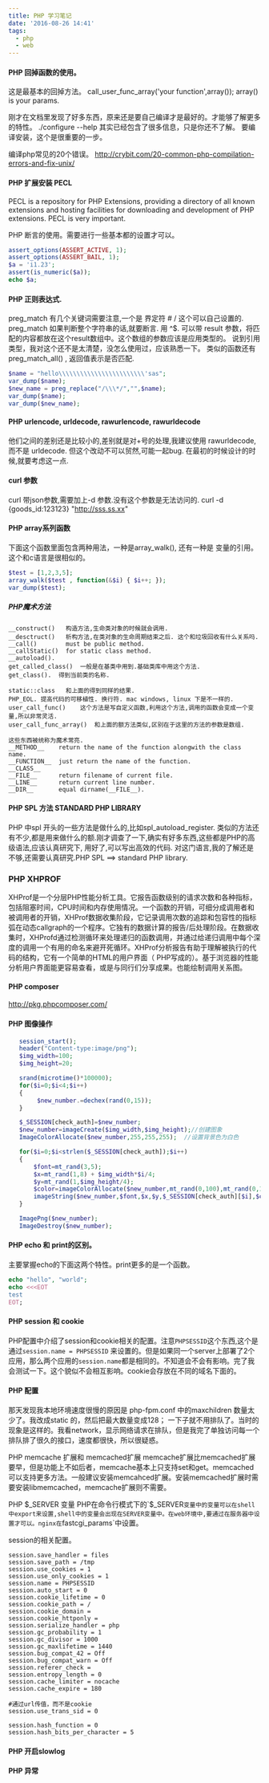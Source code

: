 ```yaml
---
title: PHP 学习笔记
date: '2016-08-26 14:41'
tags:
  - php
  - web
---
```


#### PHP 回掉函数的使用。
这是最基本的回掉方法。
call_user_func_array('your function',array());
array() is your params.


刚才在文档里发现了好多东西，原来还是要自己编译才是最好的。才能够了解更多的特性。
./configure --help
其实已经包含了很多信息，只是你还不了解。
要编译安装，这个是很重要的一步。

编译php常见的20个错误。
http://crybit.com/20-common-php-compilation-errors-and-fix-unix/

#### PHP 扩展安装 PECL
PECL is a repository for PHP Extensions, providing a directory of all known extensions
and hosting facilities for downloading and development of PHP extensions.
PECL is very important.


PHP 断言的使用。需要进行一些基本都的设置才可以。

```php
assert_options(ASSERT_ACTIVE, 1);
assert_options(ASSERT_BAIL, 1);
$a = 'i1.23';
assert(is_numeric($a));
echo $a;
```


#### PHP 正则表达式.
preg_match 有几个关键词需要注意,一个是
界定符 # / 这个可以自己设置的.
preg_match 如果判断整个字符串的话,就要断言. 用 ^$. 
可以带 result 参数，将匹配的内容都放在这个result数组中。这个数组的参数应该是应用类型的。
说到引用类型，我对这个还不是太清楚，没怎么使用过，应该熟悉一下。
类似的函数还有 preg_match_all() , 返回值表示是否匹配.
```php
$name = "hello\\\\\\\\\\\\\\\\\\\\\\\\'sas";
var_dump($name);
$new_name = preg_replace("/\\\*/","",$name);
var_dump($name);
var_dump($new_name);
```
#### PHP urlencode, urldecode, rawurlencode, rawurldecode

他们之间的差别还是比较小的,差别就是对+号的处理,我建议使用 rawurldecode, 而不是
urldecode. 但这个改动不可以贸然,可能一起bug.
在最初的时候设计的时候,就要考虑这一点.


#### curl 参数


curl 带json参数,需要加上-d 参数.没有这个参数是无法访问的.
curl -d {goods_id:123123} "http://sss.ss.xx"


#### PHP array系列函数

下面这个函数里面包含两种用法，一种是array_walk(), 还有一种是 变量的引用。这个和c语言是很相似的。
```php
$test = [1,2,3,5];
array_walk($test , function(&$i) { $i++; });
var_dump($test);
```
##### PHP魔术方法

```
__construct()   构造方法,生命类对象的时候就会调用.
__desctruct()   析构方法,在类对象的生命周期结束之后. 这个和垃圾回收有什么关系吗.
__call()        must be public method.
__callStatic()  for static class method.
__autoload().
get_called_class()  一般是在基类中用到.基础类库中用这个方法.
get_class().  得到当前类的名称.

static::class   和上面的得到同样的结果.
PHP_EOL. 提高代码的可移植性. 换行符. mac windows, linux 下是不一样的.
user_call_func()    这个方法是写自定义函数,利用这个方法,调用的函数会变成一个变量,所以非常灵活.
user_call_func_array()  和上面的额方法类似,区别在于这里的方法的参数是数组.

这些东西被统称为魔术常亮.
__METHOD__    return the name of the function alongwith the class name.
__FUNCTION__  just return the name of the function.
__CLASS__
__FILE__      return filename of current file.
__LINE__      return current line number.
__DIR__       equal dirname(__FILE__).

```
#### PHP SPL 方法 STANDARD PHP LIBRARY
PHP 中spl 开头的一些方法是做什么的,比如spl_autoload_register.
类似的方法还有不少,都是用来做什么的额.刚才调查了一下,确实有好多东西,这些都是PHP的高级语法,应该认真研究下,
用好了,可以写出高效的代码.  对这门语言,我的了解还是不够,还需要认真研究.PHP SPL ==> standard PHP library.


### PHP XHPROF

XHProf是一个分层PHP性能分析工具。它报告函数级别的请求次数和各种指标，包括阻塞时间，CPU时间和内存使用情况。一个函数的开销，可细分成调用者和被调用者的开销，XHProf数据收集阶段，它记录调用次数的追踪和包容性的指标弧在动态callgraph的一个程序。它独有的数据计算的报告/后处理阶段。在数据收集时，XHProfd通过检测循环来处理递归的函数调用，并通过给递归调用中每个深度的调用一个有用的命名来避开死循环。XHProf分析报告有助于理解被执行的代码的结构，它有一个简单的HTML的用户界面（ PHP写成的）。基于浏览器的性能分析用户界面能更容易查看，或是与同行们分享成果。也能绘制调用关系图。


#### PHP composer
http://pkg.phpcomposer.com/

#### PHP 图像操作
```php
   session_start();
   header("Content-type:image/png"); 
   $img_width=100;
   $img_height=20;

   srand(microtime()*100000);
   for($i=0;$i<4;$i++)
   {
        $new_number.=dechex(rand(0,15));
   }

   $_SESSION[check_auth]=$new_number;
   $new_number=imageCreate($img_width,$img_height);//创建图象
   ImageColorAllocate($new_number,255,255,255);  //设置背景色为白色

   for($i=0;$i<strlen($_SESSION[check_auth]);$i++)
   {
       $font=mt_rand(3,5);
       $x=mt_rand(1,8) + $img_width*$i/4;
       $y=mt_rand(1,$img_height/4);
       $color=imageColorAllocate($new_number,mt_rand(0,100),mt_rand(0,150),mt_rand(0,200));//设置字符颜色
       imageString($new_number,$font,$x,$y,$_SESSION[check_auth][$i],$color);//输出字符
   }

   ImagePng($new_number);
   ImageDestroy($new_number);
```

#### PHP echo 和 print的区别。
主要掌握echo的下面这两个特性。print更多的是一个函数。

```php
echo "hello", "world";
echo <<<EOT
test
EOT;
```

#### PHP session 和 cookie
PHP配置中介绍了session和cookie相关的配置。注意`PHPSESSID`这个东西,这个是通过`session.name = PHPSESSID` 来设置的。但是如果同一个server上部署了2个应用，那么两个应用的`session.name`都是相同的。不知道会不会有影响。完了我会测试一下。这个貌似不会相互影响。cookie会存放在不同的域名下面的。



#### PHP 配置

那天发现我本地环境速度很慢的原因是 php-fpm.conf 中的maxchildren 数量太少了。我改成static 的，然后把最大数量变成128； 一下子就不用排队了。当时的现象是这样的。我看network，显示网络请求在排队，但是我完了单独访问每一个排队排了很久的接口，速度都很快，所以很疑惑。

PHP memcache 扩展和 memcached扩展
memcache扩展比memcached扩展要早，但是功能上不如后者，memcache基本上只支持set和get。memcached可以支持更多方法。一般建议安装memcahced扩展。安装memcached扩展时需要安装libmemcached，memcache扩展则不需要。

PHP $_SERVER 变量
PHP在命令行模式下的`$_SERVER`变量中的变量可以在shell中export来设置,shell中的变量会出现在SERVER变量中。在web环境中,要通过在服务器中设置才可以。nginx在`fastcgi_params`中设置。

session的相关配置。

```shell
session.save_handler = files
session.save_path = /tmp
session.use_cookies = 1
session.use_only_cookies = 1
session.name = PHPSESSID
session.auto_start = 0
session.cookie_lifetime = 0
session.cookie_path = /
session.cookie_domain =
session.cookie_httponly =
session.serialize_handler = php
session.gc_probability = 1
session.gc_divisor = 1000
session.gc_maxlifetime = 1440
session.bug_compat_42 = Off
session.bug_compat_warn = Off
session.referer_check =
session.entropy_length = 0
session.cache_limiter = nocache
session.cache_expire = 180

#通过url传值，而不是cookie
session.use_trans_sid = 0

session.hash_function = 0
session.hash_bits_per_character = 5
```

#### PHP 开启slowlog


#### PHP 异常

